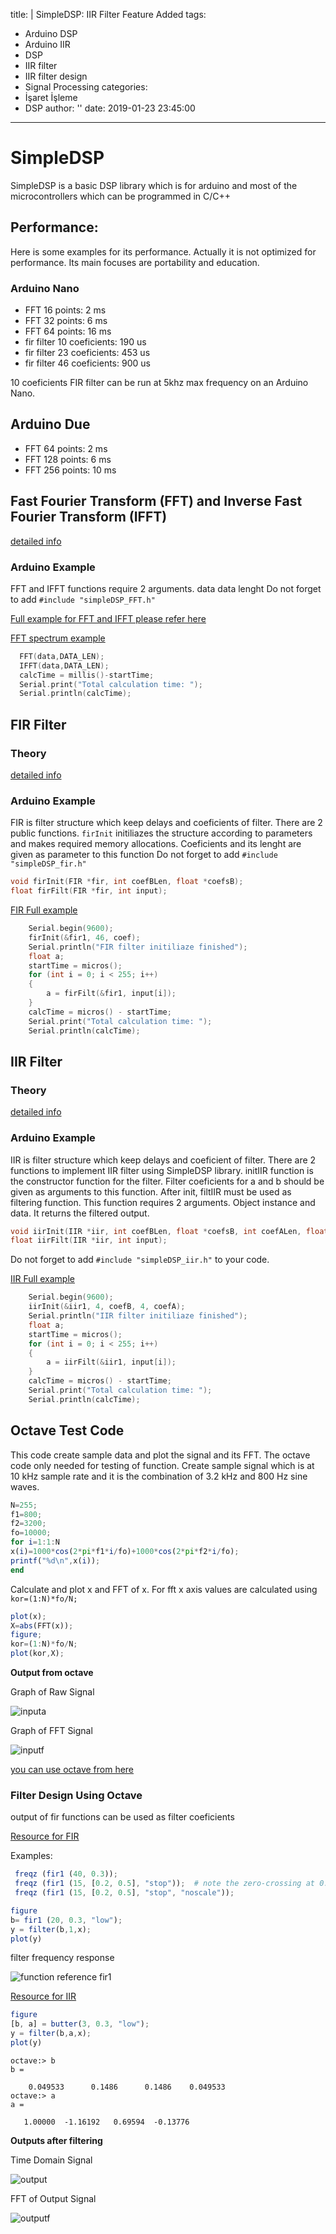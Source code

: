title: |
  SimpleDSP: IIR Filter Feature Added
tags:
  - Arduino DSP
  - Arduino IIR
  - DSP
  - IIR filter
  - IIR filter design
  - Signal Processing
categories:
  - İşaret İşleme
  - DSP
author: ''
date: 2019-01-23 23:45:00
---

# SimpleDSP
SimpleDSP is a basic DSP library which is for arduino and most of the microcontrollers which can be programmed in C/C++

## Performance:
 Here is some examples for its performance. Actually it is not optimized for performance. Its main focuses are portability and education.
 
### Arduino Nano
* FFT 16 points: 2 ms
* FFT 32 points: 6 ms
* FFT 64 points: 16 ms
* fir filter 10 coeficients: 190 us
* fir filter 23 coeficients: 453 us
* fir filter 46 coeficients: 900 us

10 coeficients FIR filter can be run at 5khz max frequency on an Arduino Nano.

## Arduino Due
* FFT 64 points: 2 ms
* FFT 128 points: 6 ms
* FFT 256 points: 10 ms


## Fast Fourier Transform (FFT) and Inverse Fast Fourier Transform (IFFT)

[detailed info](https://en.m.wikipedia.org/wiki/Fast_Fourier_transform)

### Arduino Example

FFT and IFFT functions require 2 arguments.
data 
data lenght
Do not forget to add `#include "simpleDSP_FFT.h"`

[Full example for FFT and IFFT please refer here](/examples/fft_ifft/fft_ifft.ino)

[FFT spectrum example](/examples/fft_spectrum/fft_spectrum.ino)

```cpp
  FFT(data,DATA_LEN);
  IFFT(data,DATA_LEN);
  calcTime = millis()-startTime;
  Serial.print("Total calculation time: ");
  Serial.println(calcTime);
```

## FIR Filter

### Theory

[detailed info](https://en.wikipedia.org/wiki/Finite_impulse_response)

### Arduino Example

FIR is filter structure which keep delays and coeficients of filter. There are 2 public functions. `firInit` initiliazes the structure according to parameters and makes required memory allocations. Coeficients and its lenght are given as parameter to this function
Do not forget to add `#include "simpleDSP_fir.h"`
```cpp
void firInit(FIR *fir, int coefBLen, float *coefsB);
float firFilt(FIR *fir, int input);
```
[FIR Full example](/examples/fir/fir.ino)
```cpp
    Serial.begin(9600);
    firInit(&fir1, 46, coef);
    Serial.println("FIR filter initiliaze finished");
    float a;
    startTime = micros();
    for (int i = 0; i < 255; i++)
    {
        a = firFilt(&fir1, input[i]);
    }
    calcTime = micros() - startTime;
    Serial.print("Total calculation time: ");
    Serial.println(calcTime);
```

## IIR Filter

### Theory

[detailed info](https://en.wikipedia.org/wiki/Infinite_impulse_response)

### Arduino Example

IIR is filter structure which keep delays and coeficient of filter. There are 2 functions to implement IIR filter using SimpleDSP library. initIIR function is the constructor function for the filter. Filter coeficients for a and b should be given as arguments to this function. After init, filtIIR must be used as filtering function. This function requires 2 arguments. Object instance and data. It returns the filtered output. 

```cpp
void iirInit(IIR *iir, int coefBLen, float *coefsB, int coefALen, float *coefsA);
float iirFilt(IIR *iir, int input);
```
Do not forget to add `#include "simpleDSP_iir.h"` to your code.

[IIR Full example](/examples/iir/iir.ino)

```cpp
    Serial.begin(9600);
    iirInit(&iir1, 4, coefB, 4, coefA);
    Serial.println("IIR filter initiliaze finished");
    float a;
    startTime = micros();
    for (int i = 0; i < 255; i++)
    {
        a = iirFilt(&iir1, input[i]);
    }
    calcTime = micros() - startTime;
    Serial.print("Total calculation time: ");
    Serial.println(calcTime);
```



## Octave Test Code

This code create sample data and plot the signal and its FFT. The octave code only needed for testing of function.
Create sample signal which is at 10 kHz sample rate and it is the combination of 3.2 kHz and 800 Hz sine waves.

```octave
N=255;
f1=800;
f2=3200;
fo=10000;
for i=1:1:N
x(i)=1000*cos(2*pi*f1*i/fo)+1000*cos(2*pi*f2*i/fo);
printf("%d\n",x(i));
end
```


Calculate and plot x and FFT of x. For fft x axis values are calculated using `kor=(1:N)*fo/N;`
```octave
plot(x);
X=abs(FFT(x));
figure;
kor=(1:N)*fo/N;
plot(kor,X);
```

**Output from octave**

Graph of Raw Signal

![inputa](https://cloud.githubusercontent.com/assets/13440502/22374756/305a1d4e-e4b0-11e6-821a-9213b4f8a136.png)

Graph of FFT Signal

![inputf](https://cloud.githubusercontent.com/assets/13440502/22374762/3abf9eee-e4b0-11e6-8e26-c0758e6c13a3.png)

[you can use octave from here](octave-online.net)

### Filter Design Using Octave

output of fir functions can be used as filter coeficients

[Resource for FIR](https://octave.sourceforge.io/signal/function/fir1.html)

Examples:

```octave
 freqz (fir1 (40, 0.3));
 freqz (fir1 (15, [0.2, 0.5], "stop"));  # note the zero-crossing at 0.1
 freqz (fir1 (15, [0.2, 0.5], "stop", "noscale"));
```

```octave
figure
b= fir1 (20, 0.3, "low");
y = filter(b,1,x);
plot(y)

```

filter frequency response

![function reference fir1](https://cloud.githubusercontent.com/assets/13440502/22388029/20f5a6fc-e4e7-11e6-99ed-885fe116be1d.png)

[Resource for IIR](https://octave.sourceforge.io/signal/function/butter.html)



```octave
figure
[b, a] = butter(3, 0.3, "low");
y = filter(b,a,x);
plot(y)
```

```shell
octave:> b
b =

    0.049533      0.1486      0.1486    0.049533
octave:> a
a =

   1.00000  -1.16192   0.69594  -0.13776

```


**Outputs after filtering**


Time Domain Signal 

![output](https://cloud.githubusercontent.com/assets/13440502/22374514/24a63a88-e4af-11e6-8bd8-b7fa703bd459.png)

FFT of Output Signal

![outputf](https://cloud.githubusercontent.com/assets/13440502/22374645/b0cbd266-e4af-11e6-9266-32aafec12986.png)



